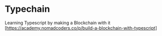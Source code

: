 # Typechain

Learning Typescript by making a Blockchain with it
[https://academy.nomadcoders.co/p/build-a-blockchain-with-typescript]
